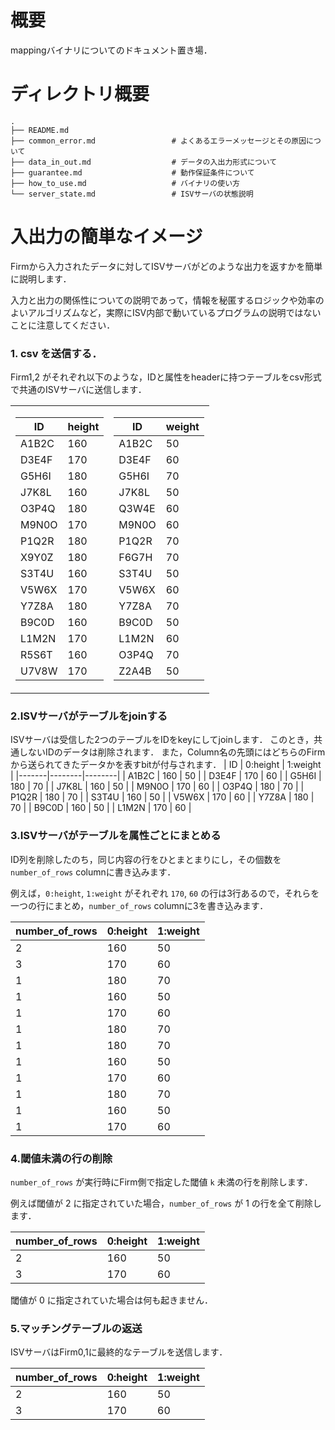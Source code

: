 # 概要
mappingバイナリについてのドキュメント置き場．

# ディレクトリ概要
```
.
├── README.md
├── common_error.md                 # よくあるエラーメッセージとその原因について
├── data_in_out.md                  # データの入出力形式について
├── guarantee.md                    # 動作保証条件について
├── how_to_use.md                   # バイナリの使い方
└── server_state.md                 # ISVサーバの状態説明
```


# 入出力の簡単なイメージ
Firmから入力されたデータに対してISVサーバがどのような出力を返すかを簡単に説明します．

入力と出力の関係性についての説明であって，情報を秘匿するロジックや効率のよいアルゴリズムなど，実際にISV内部で動いているプログラムの説明ではないことに注意してください．

### 1. csv を送信する．
Firm1,2 がそれぞれ以下のような，IDと属性をheaderに持つテーブルをcsv形式で共通のISVサーバに送信します．
<table>
  <tr>
    <td>

| ID    | height |
|-------|--------|
| A1B2C | 160    |
| D3E4F | 170    |
| G5H6I | 180    |
| J7K8L | 160    |
| O3P4Q | 180    |
| M9N0O | 170    |
| P1Q2R | 180    |
| X9Y0Z | 180    |
| S3T4U | 160    |
| V5W6X | 170    |
| Y7Z8A | 180    |
| B9C0D | 160    |
| L1M2N | 170    |
| R5S6T | 160    |
| U7V8W | 170    |



</td>
<td>

| ID    | weight |
|-------|--------|
| A1B2C | 50     |
| D3E4F | 60     |
| G5H6I | 70     |
| J7K8L | 50     |
| Q3W4E | 60     |
| M9N0O | 60     |
| P1Q2R | 70     |
| F6G7H | 70     |
| S3T4U | 50     |
| V5W6X | 60     |
| Y7Z8A | 70     |
| B9C0D | 50     |
| L1M2N | 60     |
| O3P4Q | 70     |
| Z2A4B | 50     |

</td>
</tr>
</table>

### 2.ISVサーバがテーブルをjoinする
ISVサーバは受信した2つのテーブルをIDをkeyにしてjoinします．
このとき，共通しないIDのデータは削除されます．
また，Column名の先頭にはどちらのFirmから送られてきたデータかを表すbitが付与されます．
| ID    | 0:height | 1:weight |
|-------|--------|--------|
| A1B2C | 160    | 50     |
| D3E4F | 170    | 60     |
| G5H6I | 180    | 70     |
| J7K8L | 160    | 50     |
| M9N0O | 170    | 60     |
| O3P4Q | 180    | 70     |
| P1Q2R | 180    | 70     |
| S3T4U | 160    | 50     |
| V5W6X | 170    | 60     |
| Y7Z8A | 180    | 70     |
| B9C0D | 160    | 50     |
| L1M2N | 170    | 60     |

### 3.ISVサーバがテーブルを属性ごとにまとめる
ID列を削除したのち，同じ内容の行をひとまとまりにし，その個数を `number_of_rows` columnに書き込みます．

例えば，`0:height`,  `1:weight` がそれぞれ `170`, `60` の行は3行あるので，それらを一つの行にまとめ，`number_of_rows` columnに3を書き込みます．

| number_of_rows | 0:height | 1:weight |
|----------------|--------|--------|
| 2              | 160    | 50     |
| 3              | 170    | 60     |
| 1              | 180    | 70     |
| 1              | 160    | 50     |
| 1              | 170    | 60     |
| 1              | 180    | 70     |
| 1              | 180    | 70     |
| 1              | 160    | 50     |
| 1              | 170    | 60     |
| 1              | 180    | 70     |
| 1              | 160    | 50     |
| 1              | 170    | 60     |

### 4.閾値未満の行の削除
`number_of_rows` が実行時にFirm側で指定した閾値 `k` 未満の行を削除します．

例えば閾値が $2$ に指定されていた場合，`number_of_rows` が $1$ の行を全て削除します．

| number_of_rows | 0:height | 1:weight |
|----------------|--------|--------|
| 2              | 160    | 50     |
| 3              | 170    | 60     |

閾値が $0$ に指定されていた場合は何も起きません．

### 5.マッチングテーブルの返送
ISVサーバはFirm0,1に最終的なテーブルを送信します．

| number_of_rows | 0:height | 1:weight |
|----------------|--------|--------|
| 2              | 160    | 50     |
| 3              | 170    | 60     |